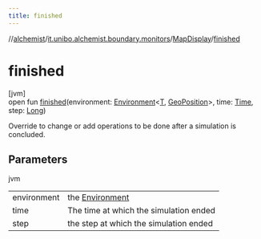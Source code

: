 ```yaml
---
title: finished
---
```

//[alchemist](../../../index.html)/[it.unibo.alchemist.boundary.monitors](../index.html)/[MapDisplay](index.html)/[finished](finished.html)



# finished



[jvm]\
open fun [finished](finished.html)(environment: [Environment](../../it.unibo.alchemist.model.interfaces/-environment/index.html)<[T](../../it.unibo.alchemist.boundary.interfaces/-graphical2-d-output-monitor/index.html), [GeoPosition](../../it.unibo.alchemist.model.interfaces/-geo-position/index.html)>, time: [Time](../../it.unibo.alchemist.model.interfaces/-time/index.html), step: [Long](https://kotlinlang.org/api/latest/jvm/stdlib/kotlin/-long/index.html))



Override to change or add operations to be done after a simulation is concluded.



## Parameters


jvm

| | |
|---|---|
| environment | the [Environment](../../it.unibo.alchemist.model.interfaces/-environment/index.html) |
| time | The time at which the simulation ended |
| step | the step at which the simulation ended |




